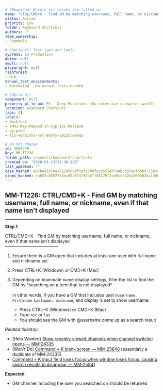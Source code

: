 ```yaml
---
# (Required) Ensure all values are filled up
name: "CTRL/CMD+K - Find GM by matching username, full name, or nickname, even if that name isn't displayed"
status: Active
priority: Low
folder: Keyboard Shortcuts
authors: ""
team_ownership: 
- Channels

# (Optional) Test type and tools
cypress: in Production
detox: null
mmctl: null
playwright: null
rainforest: 
- N/A
manual_test_environments: 
- Automated - No manual tests needed

# (Optional)
component: null
priority_p1_to_p4: P3 - Deep Functions (Do extensive scenarios work?)
location: Keyboard Shortcuts
tags: []
labels: 
- Hackfest
- TM4J-Key-Mapped-In-Cypress-Release
- cy-prod
- fix-versions-not-empty-2022cleanup

# Do not change
id: 4064349
key: MM-T1226
folder_path: channels/keyboard-shortcuts
created_on: "2020-01-23T13:38:20Z"
last_updated: ""
case_hashed: e97bed1020a17224569dfcaf1b00fe2b5534b794bcd97ecf6bbd713acdbd9f40171628dfd590a35bd985e51c7bfb2a1f
steps_hashed: ea657c8887354ec65c874f55a4ff84176f2e49cce424a100302ba2d46eeafbb62d051afb5a8ff828a3f62dfce42caee3
---
```


## MM-T1226: CTRL/CMD+K - Find GM by matching username, full name, or nickname, even if that name isn't displayed

---

**Step 1**

CTRL/CMD+K - Find GM by matching username, full name, or nickname, even if that name isn't displayed\
–––––––––––––––––––––––––

1. Ensure there is a GM open that includes at least one user with full name and nickname set

2. Press CTRL+K (Windows) or CMD+K (Mac)

3. Depending on teammate name display settings, filter the list to find the GM by \*searching on a term that is not displayed\*\
   \
   In other words, if you have a GM that includes user `@username, Firstname Lastname, nickname`, and display is set to show username:

   - Press CTRL+K (Windows) or CMD+K (Mac)
   - Type `nic` or `las`
   - You should see the GM with @username come up as a search result

_Related ticket(s):_

- (Help Wanted) [Show recently viewed channels when channel switcher opens — MM-24335](https://mattermost.atlassian.net/browse/MM-24335)
- (Won't Do) [Command + K blank screen — MM-25840](https://mattermost.atlassian.net/browse/MM-25840) (essentially a duplicate of MM-24335)
- [Command + K input field loses focus when window loses focus, causing search results to disappear — MM-25841](https://mattermost.atlassian.net/browse/MM-)

**Expected**

- GM channel including the user you searched on should be returned
